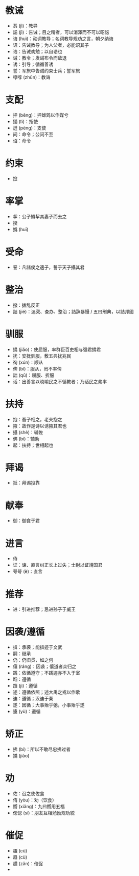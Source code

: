 # 教诫
* 惎 (jì)：教导
* 誋 (jì)：告诫；目之精者，可以消澤而不可以昭誋
* 诲 (huì)：动词教导；名词教导规劝之言，朝夕纳诲
* 诏：告诫教导；为人父者，必能诏其子
* 诰：告诫劝勉；以自诰也
* 诫：教令；发诫布令而敌退
* 诱：引导；循循善诱
* 誓：军旅中告诫约束士兵；誓军旅
* 啍啍 (zhūn)：教诲

# 支配
* 抨 (bēng)：抨雄鸩以作媒兮
* 擿 (tì)：指使
* 迸 (pēng)：支使
* 问：命令；公问不至
* 诏：命令
# 约束
* 撿
# 率掌
* 挈：公子鱄挈其妻子而去之
* 揆
* 撝 (huī)

# 受命
* 誓：凡諸侯之適子，誓于天子攝其君

# 整治
* 撥：拨乱反正
* 詰 (jié)：追究、查办、整治；詰誅暴慢 / 五曰刑典，以詰邦國
# 驯服
* 撟 (jiǎo)：使屈服，率群臣百吏相与强君撟君
* 扰：安抚驯服，敷五典扰兆民
* 徇 (xún)：顺从
* 俾 (bǐ)：服从，罔不率俾
* 詘 (qū)：屈服、折服
* 话：出善言以晓喻民之不循教者；乃话民之弗率

# 扶持
* 抱：吾子相之，老夫抱之
* 掖：故作是诗以诱掖其君也
* 攝 (shè)：辅佐
* 佛 (bì)：辅助
* 起：扶持；世相起也
# 拜谒
* 抵：拜谒投靠
# 献奉
* 御：御食于君
# 进言
* 侍
* 证：谏、直言纠正长上过失；士尉以证靖国君
* 咢咢 (è)：直言
# 推荐
* 进：引进推荐；忌进孙子于威王
# 因袭/遵循
* 揜：承袭；能揜迹于文武
* 嗣：继承
* 仍：仍旧贯，如之何
* 儴 (ráng)：因袭；儴道者众归之
* 践：依循遵守；不践迹亦不入于室
* 蹈：遵循
* 蹟 (jì)：遵循
* 述：遵循依照；述大禹之戎以作歌
* 迪：遵循；汉迪于秦
* 遂：因循；大事殆乎弛，小事殆乎遂
* 遹 (yù)：遵循
# 矫正
* 拂 (bì)：所以不敢尽忠拂过者
* 撟 (jiǎo)
# 劝
* 佐：召之使佐食
* 侑 (yòu)：劝（饮食）
* 嚮 (xiǎng)：九曰嚮用五福
* 偲偲 (sī)：朋友互相勉励规劝貌
# 催促
* 趣 (cù)
* 趋 (cù)
* 趲 (zǎn)：催促
* 

